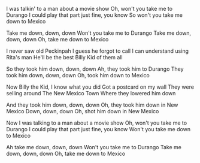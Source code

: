 I was talkin' to a man about a movie show
Oh, won't you take me to Durango
I could play that part just fine, you know
So won't you take me down to Mexico

Take me down, down, down
Won't you take me to Durango
Take me down, down, down
Oh, take me down to Mexico

I never saw old Peckinpah
I guess he forgot to call
I can understand using Rita's man
He'll be the best Billy Kid of them all

So they took him down, down, down
Ah, they took him to Durango
They took him down, down, down
Oh, took him down to Mexico

Now Billy the Kid, I know what you did
Got a postcard on my wall
They were selling around
The New Mexico Town
Where they lowered him down

And they took him down, down, down
Oh, they took him down in New Mexico
Down, down, down
Oh, shot him down in New Mexico

Now I was talking to a man about a movie show
Oh, won't you take me to Durango
I could play that part just fine, you know
Won't you take me down to Mexico

Ah take me down, down, down
Won't you take me to Durango
Take me down, down, down
Oh, take me down to Mexico
